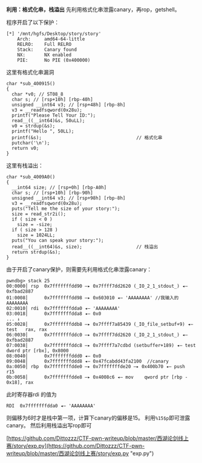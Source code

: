 **利用：格式化串，栈溢出**
先利用格式化串泄露canary，再rop，getshell。

程序开启了以下保护：
```
[*] '/mnt/hgfs/Desktop/story/story'
    Arch:     amd64-64-little
    RELRO:    Full RELRO
    Stack:    Canary found
    NX:       NX enabled
    PIE:      No PIE (0x400000)
```

这里有格式化串漏洞
```
char *sub_400915()
{
  char *v0; // ST08_8
  char s; // [rsp+10h] [rbp-40h]
  unsigned __int64 v3; // [rsp+48h] [rbp-8h]
  v3 = __readfsqword(0x28u);
  printf("Please Tell Your ID:");
  read__((__int64)&s, 50uLL);
  v0 = strdup(&s);
  printf("Hello ", 50LL);
  printf(&s);                                   // 格式化串
  putchar('\n');
  return v0;
}
```
这里有栈溢出：
```
char *sub_4009A0()
{
  __int64 size; // [rsp+0h] [rbp-A0h]
  char s; // [rsp+10h] [rbp-90h]
  unsigned __int64 v3; // [rsp+98h] [rbp-8h]
  v3 = __readfsqword(0x28u);
  puts("Tell me the size of your story:");
  size = read_str2i();
  if ( size < 0 )
    size = -size;
  if ( size > 128 )
    size = 1024LL;
  puts("You can speak your story:");
  read__((__int64)&s, size);                    // 栈溢出
  return strdup(&s);
}
```
由于开启了canary保护，则需要先利用格式化串泄露canary：
```
pwndbg> stack 25
00:0000│ rsp  0x7fffffffdd90 —▸ 0x7ffff7dd2620 (_IO_2_1_stdout_) ◂— 0xfbad2887
01:0008│      0x7fffffffdd98 —▸ 0x603010 ◂— 'AAAAAAAA' //我输入的AAAAAAAA
02:0010│ rdi  0x7fffffffdda0 ◂— 'AAAAAAAA'
03:0018│      0x7fffffffdda8 ◂— 0x0
... ↓
05:0028│      0x7fffffffddb8 —▸ 0x7ffff7a85439 (_IO_file_setbuf+9) ◂— test   rax, rax
06:0030│      0x7fffffffddc0 —▸ 0x7ffff7dd2620 (_IO_2_1_stdout_) ◂— 0xfbad2887
07:0038│      0x7fffffffddc8 —▸ 0x7ffff7a7cdbd (setbuffer+189) ◂— test   dword ptr [rbx], 0x8000
08:0040│      0x7fffffffddd0 ◂— 0x0
09:0048│      0x7fffffffddd8 ◂— 0x47fcabdd43fa2100  //canary
0a:0050│ rbp  0x7fffffffdde0 —▸ 0x7fffffffde20 —▸ 0x400b70 ◂— push   r15
0b:0058│      0x7fffffffdde8 —▸ 0x4008c6 ◂— mov    qword ptr [rbp - 0x18], rax
```
此时寄存器rdi 的值为
```
RDI  0x7fffffffdda0 ◂— 'AAAAAAAA'
```
则偏移为6时才是栈中第一项，计算下canary的偏移是15。
利用`%15$p`即可泄露canary。
然后利用栈溢出写rop即可

[https://github.com/Dittozzz/CTF-pwn-writeup/blob/master/西湖论剑线上赛/story/exp.py](https://github.com/Dittozzz/CTF-pwn-writeup/blob/master/西湖论剑线上赛/story/exp.py "exp.py")
